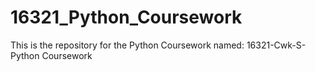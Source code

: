 # 16321_Python_Coursework

This is the repository for the Python Coursework named: 16321-Cwk-S-Python Coursework

